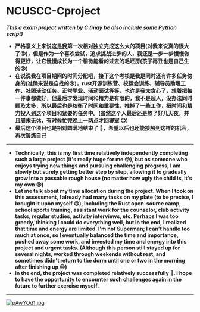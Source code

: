 # NCUSCC-Cproject
***This a exam project written by C (may be also include some Python script)***


- **严格意义上来说这是我第一次相对独立完成这么大的项目(对我来说真的很大了:stuck_out_tongue_winking_eye:)，但是作为一个喜欢尝试，追求挑战进步的人，我还是一步一步慢慢做得更好，让它慢慢成长为一个稍微能看的过去的毛坯房(孩子再丑也是自己生的:cry:)** 
- **在说说我在项目期间的时间分配吧，接下这个考核是我是同时还有许多任务傍身的(准确来说是自找的:cry:)，rust开源训练营、校运会训练、辅导员助理工作、社团活动任务、正常学业、活动面试等等，也许是我太贪心了，想着把每一件事都做好，但最后才发现时间和精力是有限的，我不是超人，没办法同时顾及太多，所以最后也是权衡了时间和重要性，推掉了一些工作，把时间和精力投入到这个项目和紧要的任务中。(虽然这个人最后还是熬了好几天夜，并且周末无休，有时候忙完晚上一两点才回寝室 :pensive:)**  
- **最后这个项目也是相对圆满地结束了 :tada:，希望以后也还能接触到这样的机会，再次锻炼自己**  
___
- **Technically, this is my first time relatively independently completing such a large project (it's really huge for me :stuck_out_tongue_winking_eye:), but as someone who enjoys trying new things and pursuing challenging progress, I am slowly but surely getting better step by step, allowing it to gradually grow into a passable rough house (no matter how ugly the child is, it's my own :cry:)**
- **Let me talk about my time allocation during the project. When I took on this assessment, I already had many tasks on my plate (to be precise, I brought it upon myself :cry:), including the Rust open-source camp, school sports training, assistant work for the counselor, club activity tasks, regular studies, activity interviews, etc. Perhaps I was too greedy, thinking I could do everything well, but in the end, I realized that time and energy are limited. I'm not Superman; I can't handle too much at once, so I eventually balanced the time and importance, pushed away some work, and invested my time and energy into this project and urgent tasks. (Although this person still stayed up for several nights, worked through weekends without rest, and sometimes didn't return to the dorm until one or two in the morning after finishing up :pensive:)**
- **In the end, the project was completed relatively successfully :tada:. I hope to have the opportunity to encounter such challenges again in the future to further exercise myself.**  
___  
[![pAwYOd1.jpg](https://s21.ax1x.com/2024/10/25/pAwYOd1.jpg)](https://imgse.com/i/pAwYOd1)
